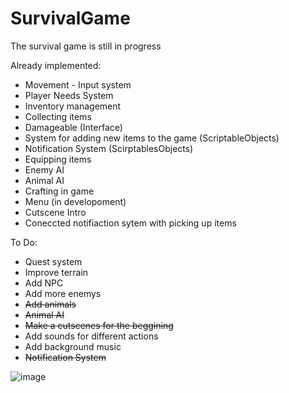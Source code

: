 # SurvivalGame

The survival game is still in progress

Already implemented:
- Movement - Input system
- Player Needs System
- Inventory management
- Collecting items
- Damageable (Interface)
- System for adding new items to the game (ScriptableObjects)
- Notification System (ScirptablesObjects)
- Equipping items
- Enemy AI
- Animal AI
- Crafting in game
- Menu (in developoment)
- Cutscene Intro
- Coneccted notifiaction sytem with picking up items

  
To Do:
  - Quest system
  - Improve terrain
  - Add NPC
  - Add more enemys
  - ~~Add animals~~
  - ~~Animal AI~~
  - ~~Make a cutscenes for the beggining~~
  - Add sounds for different actions
  - Add background music
  - ~~Notification System~~

![image](https://github.com/user-attachments/assets/81d27380-6995-49bb-aeb2-61659c64866f)

